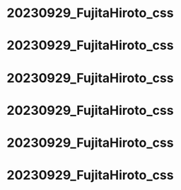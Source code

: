# 20230929_FujitaHiroto_css
# 20230929_FujitaHiroto_css
# 20230929_FujitaHiroto_css
# 20230929_FujitaHiroto_css
# 20230929_FujitaHiroto_css
# 20230929_FujitaHiroto_css
